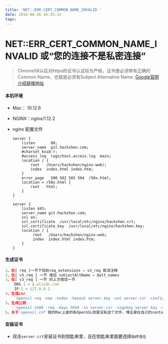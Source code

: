 ```yaml
---
title: 'NET::ERR_CERT_COMMON_NAME_INVALID '
date: 2018-08-26 16:35:13
tags:
---
```

# NET::ERR_CERT_COMMON_NAME_INVALID 或“您的连接不是私密连接”
> Chrome58以后对https的证书认证较为严格，证书里必须带有正确的Common Name，也就是必须有Subject Alternative Name. [Google官网介绍链接地址](https://support.google.com/chrome/a/answer/7391219?hl=zh-Hans)

#### 本机环境
- Mac： 10.12.6
- NGINX：nginx/1.12.2

- nginx 配置文件

    ```javscript
    server {
        listen       80;
        server_name  git.hackshen.com;
        #charset koi8-r;
        #access_log  logs/host.access.log  main;
        location / {
            root   /Users/hackshen/nginx-web/;
            index  index.html index.htm;
        }
        error_page   500 502 503 504  /50x.html;
        location = /50x.html {
            root   html;
        }
    }

    server {
        listen 443;
        server_name git.hackshen.com;
        ssl on;
        ssl_certificate  /usr/local/etc/nginx/hackshen.crt;
        ssl_certificate_key  /usr/local/etc/nginx/hackshen.key;
        location / {
             root   /Users/hackshen/nginx-web;
             index  index.html index.htm;
        }
    }
    ```

#### 生成证书
```javascript
1、在[ req ]一节下找到req_extensions = v3_req 取消注释
2、在[ v3_req ] 一节 增加 subjectAltName = @alt_names
3、在[ v3_req ] 一节 的上方增加一节
    DNS.1 = i.alicdn.com
    IP.1 = 127.0.0.1
4、生成csr
    `openssl req -new -nodes -keyout server.key -out server.csr -config openssl.cnf`
5、生成公钥
    `openssl x509 -req -days 3650 -in server.csr -signkey server.key -out server.crt -extensions v3_req -extfile openssl.cnf`
6、关于`openssl.cnf`我的Mac上装的有OpenSSL但是没有这个文件，博主是在自己的centos上拷下来的
```

#### 安装证书
- 双击`server.crt`安装证书到钥匙串里，且在钥匙串里面要选择`始终信任`



